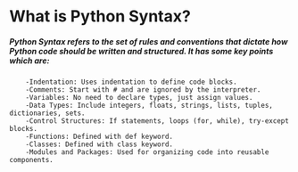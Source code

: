 # What is Python Syntax?

##### Python Syntax refers to the set of rules and conventions that dictate how Python code should be written and structured. It has some key points which are:
        -Indentation: Uses indentation to define code blocks. 
        -Comments: Start with # and are ignored by the interpreter.
        -Variables: No need to declare types, just assign values.
        -Data Types: Include integers, floats, strings, lists, tuples, dictionaries, sets.
        -Control Structures: If statements, loops (for, while), try-except blocks.
        -Functions: Defined with def keyword.
        -Classes: Defined with class keyword.
        -Modules and Packages: Used for organizing code into reusable components.
